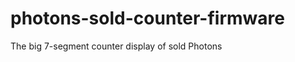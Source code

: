 photons-sold-counter-firmware
=============================

The big 7-segment counter display of sold Photons
